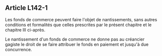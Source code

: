 Article L142-1
----
Les fonds de commerce peuvent faire l'objet de nantissements, sans autres
conditions et formalités que celles prescrites par le présent chapitre et le
chapitre III ci-après.

Le nantissement d'un fonds de commerce ne donne pas au créancier gagiste le
droit de se faire attribuer le fonds en paiement et jusqu'à due concurrence.
